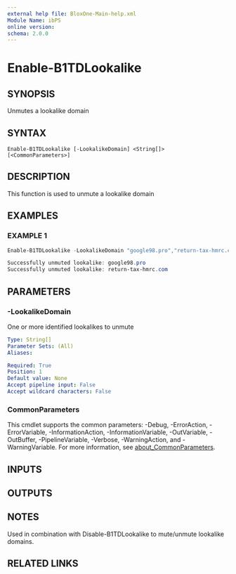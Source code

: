 ```yaml
---
external help file: BloxOne-Main-help.xml
Module Name: ibPS
online version:
schema: 2.0.0
---
```


# Enable-B1TDLookalike

## SYNOPSIS
Unmutes a lookalike domain

## SYNTAX

```
Enable-B1TDLookalike [-LookalikeDomain] <String[]> [<CommonParameters>]
```

## DESCRIPTION
This function is used to unmute a lookalike domain

## EXAMPLES

### EXAMPLE 1
```powershell
Enable-B1TDLookalike -LookalikeDomain "google98.pro","return-tax-hmrc.com"

Successfully unmuted lookalike: google98.pro
Successfully unmuted lookalike: return-tax-hmrc.com
```

## PARAMETERS

### -LookalikeDomain
One or more identified lookalikes to unmute

```yaml
Type: String[]
Parameter Sets: (All)
Aliases:

Required: True
Position: 1
Default value: None
Accept pipeline input: False
Accept wildcard characters: False
```

### CommonParameters
This cmdlet supports the common parameters: -Debug, -ErrorAction, -ErrorVariable, -InformationAction, -InformationVariable, -OutVariable, -OutBuffer, -PipelineVariable, -Verbose, -WarningAction, and -WarningVariable. For more information, see [about_CommonParameters](http://go.microsoft.com/fwlink/?LinkID=113216).

## INPUTS

## OUTPUTS

## NOTES
Used in combination with Disable-B1TDLookalike to mute/unmute lookalike domains.

## RELATED LINKS
